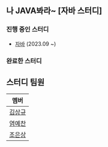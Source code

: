 ## 나 JAVA봐라~ [자바 스터디]

### 진행 중인 스터디
* [자바](https://github.com/2023-java-study/book-study/tree/main/%EC%9D%B4%ED%8E%99%ED%8B%B0%EB%B8%8C_%EC%9E%90%EB%B0%94) (2023.09 ~)

### 완료한 스터디

## 스터디 팀원

| 멤버 |
| :---: |
| [김상규](https://github.com/ggyu0629) |
| [염예찬](https://github.com/yyechan0602) |
| [조은상](https://github.com/JoEunSang) |
